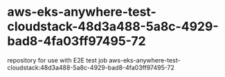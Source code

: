 # aws-eks-anywhere-test-cloudstack-48d3a488-5a8c-4929-bad8-4fa03ff97495-72
repository for use with E2E test job aws-eks-anywhere-test-cloudstack:48d3a488-5a8c-4929-bad8-4fa03ff97495-72
